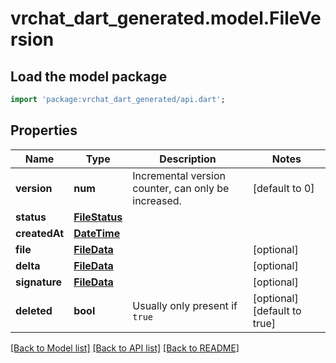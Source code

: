 # vrchat_dart_generated.model.FileVersion

## Load the model package
```dart
import 'package:vrchat_dart_generated/api.dart';
```

## Properties
Name | Type | Description | Notes
------------ | ------------- | ------------- | -------------
**version** | **num** | Incremental version counter, can only be increased. | [default to 0]
**status** | [**FileStatus**](FileStatus.md) |  | 
**createdAt** | [**DateTime**](DateTime.md) |  | 
**file** | [**FileData**](FileData.md) |  | [optional] 
**delta** | [**FileData**](FileData.md) |  | [optional] 
**signature** | [**FileData**](FileData.md) |  | [optional] 
**deleted** | **bool** | Usually only present if `true` | [optional] [default to true]

[[Back to Model list]](../README.md#documentation-for-models) [[Back to API list]](../README.md#documentation-for-api-endpoints) [[Back to README]](../README.md)



